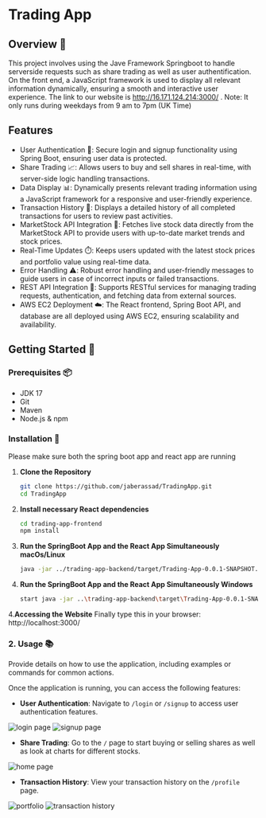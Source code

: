 # Trading App

## Overview 📝

This project involves using the Jave Framework Springboot to handle serverside requests such as share trading as well as user authentification. On the front end, a JavaScript framework is used to display all relevant information dynamically, ensuring a smooth and interactive user experience.
The link to our website is http://16.171.124.214:3000/ . Note: It only runs during weekdays from 9 am to 7pm (UK Time)

## Features 

- User Authentication 🔑: Secure login and signup functionality using Spring Boot, ensuring user data is protected.
- Share Trading 📈: Allows users to buy and sell shares in real-time, with server-side logic handling transactions.
- Data Display 📊: Dynamically presents relevant trading information using a JavaScript framework for a responsive and user-friendly experience.
- Transaction History 🧾: Displays a detailed history of all completed transactions for users to review past activities.
- MarketStock API Integration 🔌: Fetches live stock data directly from the MarketStock API to provide users with up-to-date market trends and stock prices.
- Real-Time Updates ⏱️: Keeps users updated with the latest stock prices and portfolio value using real-time data.
- Error Handling ⚠️: Robust error handling and user-friendly messages to guide users in case of incorrect inputs or failed transactions.
- REST API Integration 🔌: Supports RESTful services for managing trading requests, authentication, and fetching data from external sources.
- AWS EC2 Deployment ☁️: The React frontend, Spring Boot API, and database are all deployed using AWS EC2, ensuring scalability and availability.

## Getting Started 🚀

### Prerequisites 📦
- JDK 17
- Git
- Maven
- Node.js & npm

### Installation 🔧

Please make sure both the spring boot app and react app are running
1. **Clone the Repository** 

   ```bash
   git clone https://github.com/jaberassad/TradingApp.git
   cd TradingApp

2. **Install necessary React dependencies**
   ```bash
   cd trading-app-frontend
   npm install
   

3. **Run the SpringBoot App and the React App Simultaneously macOs/Linux**
   ```bash
   java -jar ../trading-app-backend/target/Trading-App-0.0.1-SNAPSHOT.jar & npm start

3. **Run the SpringBoot App and the React App Simultaneously Windows**
   ```bash
   start java -jar ..\trading-app-backend\target\Trading-App-0.0.1-SNAPSHOT.jar & npm start

4.**Accessing the Website**
   Finally type this in your browser: http://localhost:3000/
   

### 2. **Usage 📚**

   Provide details on how to use the application, including examples or commands for common actions.
   
   Once the application is running, you can access the following features:
   
   - **User Authentication**: Navigate to `/login` or `/signup` to access user authentication features.

     
![login page](login_img) ![signup page](signup_img)


   - **Share Trading**: Go to the `/` page to start buying or selling shares as well as look at charts for different stocks.

     
![home page](chart_img)


   - **Transaction History**: View your transaction history on the `/profile` page.


![portfolio](portfolio_img)  ![transaction history](transaction_history_img)

